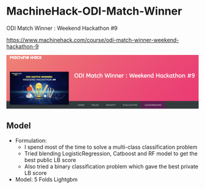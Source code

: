# MachineHack-ODI-Match-Winner
ODI Match Winner : Weekend Hackathon #9


https://www.machinehack.com/course/odi-match-winner-weekend-hackathon-9

<img src="image.png">

## Model
* Formulation:
    - I spend most of the time to solve a multi-class classification problem
    - Tried blending LogisticRegression, Catboost and RF model to get the best public LB score 
    - Also tried a binary classification problem which gave the best private LB score
* Model: 5 Folds Lightgbm